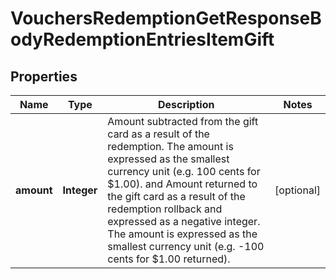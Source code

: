 

# VouchersRedemptionGetResponseBodyRedemptionEntriesItemGift


## Properties

| Name | Type | Description | Notes |
|------------ | ------------- | ------------- | -------------|
|**amount** | **Integer** | Amount subtracted from the gift card as a result of the redemption. The amount is expressed as the smallest currency unit (e.g. 100 cents for $1.00). and Amount returned to the gift card as a result of the redemption rollback and expressed as a negative integer. The amount is expressed as the smallest currency unit (e.g. -100 cents for $1.00 returned). |  [optional] |



